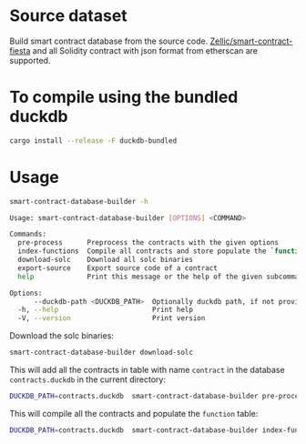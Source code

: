 

# Source dataset

Build smart contract database from the source code. [Zellic/smart-contract-fiesta](https://huggingface.co/datasets/Zellic/smart-contract-fiesta) and all Solidity contract with json format from etherscan are supported.

# To compile using the bundled duckdb

``` bash
cargo install --release -F duckdb-bundled
```

# Usage

``` bash
smart-contract-database-builder -h

Usage: smart-contract-database-builder [OPTIONS] <COMMAND>

Commands:
  pre-process      Preprocess the contracts with the given options
  index-functions  Compile all contracts and store populate the `function` table
  download-solc    Download all solc binaries
  export-source    Export source code of a contract
  help             Print this message or the help of the given subcommand(s)

Options:
      --duckdb-path <DUCKDB_PATH>  Optionally duckdb path, if not provided will try to read from environment variable DUCKDB_PATH
  -h, --help                       Print help
  -V, --version                    Print version
```

Download the solc binaries:

``` bash
smart-contract-database-builder download-solc
```

This will add all the contracts in table with name `contract` in the database `contracts.duckdb` in the current directory:


``` bash
DUCKDB_PATH=contracts.duckdb  smart-contract-database-builder pre-process --etherscan-contracts-root path-to-verfied-contracts-from-etherscan --chunk-size 100 --ignore-errors
```

This will compile all the contracts and populate the `function` table:

``` bash
DUCKDB_PATH=contracts.duckdb  smart-contract-database-builder index-functions --chunk-size 20
```
